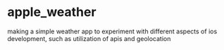 # apple_weather

making a simple weather app to experiment with different aspects of ios development, such as utilization of apis and geolocation
